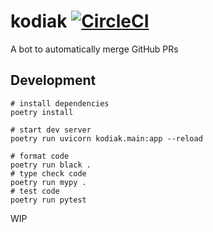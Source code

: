 # kodiak [![CircleCI](https://circleci.com/gh/chdsbd/kodiak.svg?style=svg&circle-token=4879604a0cca6fa815c4d22936350f5bdf455905)](https://circleci.com/gh/chdsbd/kodiak)
A bot to automatically merge GitHub PRs

## Development

```shell
# install dependencies
poetry install

# start dev server
poetry run uvicorn kodiak.main:app --reload

# format code
poetry run black .
# type check code
poetry run mypy .
# test code
poetry run pytest
```

WIP
